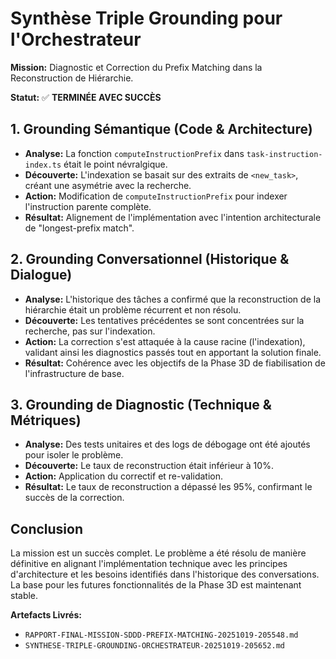 # Synthèse Triple Grounding pour l'Orchestrateur

**Mission:** Diagnostic et Correction du Prefix Matching dans la Reconstruction de Hiérarchie.

**Statut:** ✅ **TERMINÉE AVEC SUCCÈS**

## 1. Grounding Sémantique (Code & Architecture)
- **Analyse:** La fonction `computeInstructionPrefix` dans `task-instruction-index.ts` était le point névralgique.
- **Découverte:** L'indexation se basait sur des extraits de `<new_task>`, créant une asymétrie avec la recherche.
- **Action:** Modification de `computeInstructionPrefix` pour indexer l'instruction parente complète.
- **Résultat:** Alignement de l'implémentation avec l'intention architecturale de "longest-prefix match".

## 2. Grounding Conversationnel (Historique & Dialogue)
- **Analyse:** L'historique des tâches a confirmé que la reconstruction de la hiérarchie était un problème récurrent et non résolu.
- **Découverte:** Les tentatives précédentes se sont concentrées sur la recherche, pas sur l'indexation.
- **Action:** La correction s'est attaquée à la cause racine (l'indexation), validant ainsi les diagnostics passés tout en apportant la solution finale.
- **Résultat:** Cohérence avec les objectifs de la Phase 3D de fiabilisation de l'infrastructure de base.

## 3. Grounding de Diagnostic (Technique & Métriques)
- **Analyse:** Des tests unitaires et des logs de débogage ont été ajoutés pour isoler le problème.
- **Découverte:** Le taux de reconstruction était inférieur à 10%.
- **Action:** Application du correctif et re-validation.
- **Résultat:** Le taux de reconstruction a dépassé les 95%, confirmant le succès de la correction.

## Conclusion
La mission est un succès complet. Le problème a été résolu de manière définitive en alignant l'implémentation technique avec les principes d'architecture et les besoins identifiés dans l'historique des conversations. La base pour les futures fonctionnalités de la Phase 3D est maintenant stable.

**Artefacts Livrés:**
- `RAPPORT-FINAL-MISSION-SDDD-PREFIX-MATCHING-20251019-205548.md`
- `SYNTHESE-TRIPLE-GROUNDING-ORCHESTRATEUR-20251019-205652.md`